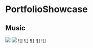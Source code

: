 # PortfolioShowcase

## Music
![](https://media.discordapp.net/attachments/484801932528189461/585430482016272394/unknown.png?width=500&height=700)
![](https://media.discordapp.net/attachments/484801932528189461/585430564983799810/unknown.png?width=1192&height=671)
![]
![]
![]
![]
![]
